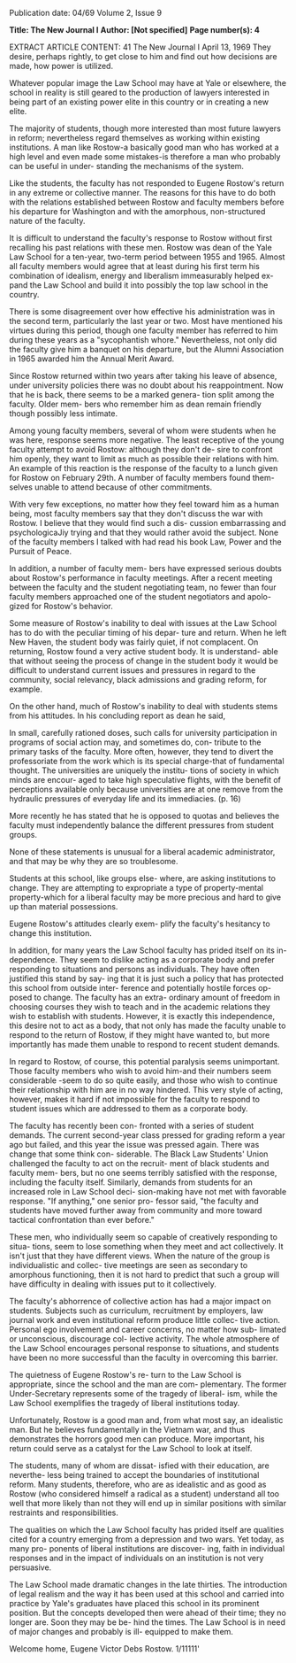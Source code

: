 Publication date: 04/69
Volume 2, Issue 9

**Title: The New Journal I**
**Author: [Not specified]**
**Page number(s): 4**

EXTRACT ARTICLE CONTENT:
41 The New Journal I April 13, 1969 
They desire, perhaps rightly, to get close to 
him and find out how decisions are made, 
how power is utilized. 

Whatever popular image the Law 
School may have at Yale or elsewhere, 
the school in reality is still geared to 
the production of lawyers interested in 
being part of an existing power elite in 
this country or in creating a new elite. 

The majority of students, though more 
interested than most future lawyers in 
reform; nevertheless regard themselves 
as working within existing institutions. A 
man like Rostow-a basically good man 
who has worked at a high level and even 
made some mistakes-is therefore a man 
who probably can be useful in under-
standing the mechanisms of the system. 

Like the students, the faculty has not 
responded to Eugene Rostow's return in 
any extreme or collective manner. The 
reasons for this have to do both with the 
relations established between Rostow and 
faculty members before his departure 
for Washington and with the amorphous, 
non-structured nature of the faculty. 

It is difficult to understand the faculty's 
response to Rostow without first recalling 
his past relations with these men. Rostow 
was dean of the Yale Law School for a 
ten-year, two-term period between 1955 
and 1965. Almost all faculty members 
would agree that at least during his first 
term his combination of idealism, energy 
and liberalism immeasurably helped ex-
pand the Law School and build it into 
possibly the top law school in the country. 

There is some disagreement over how 
effective his administration was in the 
second term, particularly the last year or 
two. Most have mentioned his virtues 
during this period, though one faculty 
member has referred to him during these 
years as a "sycophantish whore." Nevertheless, 
not only did the faculty give him 
a banquet on his departure, but the 
Alumni Association in 1965 awarded 
him the Annual Merit Award. 

Since Rostow returned within two years 
after taking his leave of absence, under 
university policies there was no doubt 
about his reappointment. Now that he is 
back, there seems to be a marked genera-
tion split among the faculty. Older mem-
bers who remember him as dean remain 
friendly though possibly less intimate. 

Among young faculty members, several 
of whom were students when he was here, 
response seems more negative. The least 
receptive of the young faculty attempt 
to avoid Rostow: although they don't de-
sire to confront him openly, they want to 
limit as much as possible their relations 
with him. An example of this reaction is 
the response of the faculty to a lunch 
given for Rostow on February 29th. A 
number of faculty members found them-
selves unable to attend because of other 
commitments. 

With very few exceptions, no matter 
how they feel toward him as a human 
being, most faculty members say that 
they don't discuss the war with Rostow. 
I believe that they would find such a dis-
cussion embarrassing and psychologicaJiy 
trying and that they would rather avoid 
the subject. None of the faculty members 
I talked with had read his book Law, 
Power and the Pursuit of Peace. 

In addition, a number of faculty mem-
bers have expressed serious doubts about 
Rostow's performance in faculty meetings. 
After a recent meeting between the faculty 
and the student negotiating team, no fewer 
than four faculty members approached 
one of the student negotiators and apolo-
gized for Rostow's behavior. 

Some measure of Rostow's inability to 
deal with issues at the Law School has to 
do with the peculiar timing of his depar-
ture and return. When he left New Haven, 
the student body was fairly quiet, if not 
complacent. On returning, Rostow found a 
very active student body. It is understand-
able that without seeing the process of 
change in the student body it would be 
difficult to understand current issues and 
pressures in regard to the community, 
social relevancy, black admissions and 
grading reform, for example. 

On the other hand, much of Rostow's 
inability to deal with students stems from 
his attitudes. In his concluding report as 
dean he said, 

In small, carefully rationed doses, such calls 
for university participation in programs of 
social action may, and sometimes do, con-
tribute to the primary tasks of the faculty. 
More often, however, they tend to divert the 
professoriate from the work which is its 
special charge-that of fundamental thought. 
The universities are uniquely the institu-
tions of society in which minds are encour-
aged to take high speculative flights, with the 
benefit of perceptions available only because 
universities are at one remove from the 
hydraulic pressures of everyday life and its 
immediacies. (p. 16) 

More recently he has stated that he is 
opposed to quotas and believes the faculty 
must independently balance the different 
pressures from student groups. 

None of these statements is unusual for 
a liberal academic administrator, and that 
may be why they are so troublesome. 

Students at this school, like groups else-
where, are asking institutions to change. 
They are attempting to expropriate a type 
of property-mental property-which for a 
liberal faculty may be more precious and 
hard to give up than material possessions. 

Eugene Rostow's attitudes clearly exem-
plify the faculty's hesitancy to change this 
institution. 

In addition, for many years the Law 
School faculty has prided itself on its in-
dependence. They seem to dislike acting 
as a corporate body and prefer responding 
to situations and persons as individuals. 
They have often justified this stand by say-
ing that it is just such a policy that has 
protected this school from outside inter-
ference and potentially hostile forces op-
posed to change. The faculty has an extra-
ordinary amount of freedom in choosing 
courses they wish to teach and in the 
academic relations they wish to establish 
with students. However, it is exactly this 
independence, this desire not to act as a 
body, that not only has made the faculty 
unable to respond to the return of Rostow, 
if they might have wanted to, but more 
importantly has made them unable to 
respond to recent student demands. 

In regard to Rostow, of course, this 
potential paralysis seems unimportant. 
Those faculty members who wish to avoid 
him-and their numbers seem considerable 
-seem to do so quite easily, and those who 
wish to continue their relationship with 
him are in no way hindered. This very 
style of acting, however, makes it hard if 
not impossible for the faculty to respond 
to student issues which are addressed 
to them as a corporate body. 

The faculty has recently been con-
fronted with a series of student demands. 
The current second-year class pressed for 
grading reform a year ago but failed, and 
this year the issue was pressed again. 
There was change that some think con-
siderable. The Black Law Students' Union 
challenged the faculty to act on the recruit-
ment of black students and faculty mem-
bers, but no one seems terribly satisfied 
with the response, including the faculty 
itself. Similarly, demands from students 
for an increased role in Law School deci-
sion-making have not met with favorable 
response. "If anything," one senior pro-
fessor said, "the faculty and students have 
moved further away from community and 
more toward tactical confrontation than 
ever before." 

These men, who individually seem so 
capable of creatively responding to situa-
tions, seem to lose something when they 
meet and act collectively. It isn't just that 
they have different views. When the nature 
of the group is individualistic and collec-
tive meetings are seen as secondary to 
amorphous functioning, then it is not hard 
to predict that such a group will have 
difficulty in dealing with issues put to it 
collectively. 

The faculty's abhorrence of collective 
action has had a major impact on students. 
Subjects such as curriculum, recruitment 
by employers, law journal work and even 
institutional reform produce little collec-
tive action. Personal ego involvement and 
career concerns, no matter how sub-
limated or unconscious, discourage col-
lective activity. The whole atmosphere 
of the Law School encourages personal 
response to situations, and students have 
been no more successful than the faculty 
in overcoming this barrier. 

The quietness of Eugene Rostow's re-
turn to the Law School is appropriate, 
since the school and the man are com-
plementary. The former Under-Secretary 
represents some of the tragedy of liberal-
ism, while the Law School exemplifies the 
tragedy of liberal institutions today. 

Unfortunately, Rostow is a good man 
and, from what most say, an idealistic 
man. But he believes fundamentally in 
the Vietnam war, and thus demonstrates 
the horrors good men can produce. More 
important, his return could serve as a 
catalyst for the Law School to look at 
itself. 

The students, many of whom are dissat-
isfied with their education, are neverthe-
less being trained to accept the boundaries 
of institutional reform. Many students, 
therefore, who are as idealistic and as 
good as Rostow (who considered himself 
a radical as a student) understand all too 
well that more likely than not they will 
end up in similar positions with similar 
restraints and responsibilities. 

The qualities on which the Law School 
faculty has prided itself are qualities cited 
for a country emerging from a depression 
and two wars. Yet today, as many pro-
ponents of liberal institutions are discover-
ing, faith in individual responses and in 
the impact of individuals on an institution 
is not very persuasive. 

The Law School made dramatic changes 
in the late thirties. The introduction of 
legal realism and the way it has been used 
at this school and carried into practice by 
Yale's graduates have placed this school 
in its prominent position. But the concepts 
developed then were ahead of their time; 
they no longer are. Soon they may be be-
hind the times. The Law School is in need 
of major changes and probably is ill-
equipped to make them. 

Welcome home, Eugene Victor Debs 
Rostow. 1/11111'